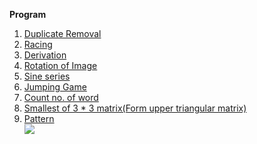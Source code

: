 <strong>Program</strong>
<ol>
    <li><a href="https://github.com/Niranjan2054/College/blob/master/Duplicate%20removal.c">Duplicate Removal</a></li>
    <li><a href="https://github.com/Niranjan2054/College/blob/master/Racing.C">Racing</a></li>
    <li><a href="https://github.com/Niranjan2054/College/blob/master/derivation.c">Derivation</a></li>
    <li><a href="https://github.com/Niranjan2054/College/blob/master/ROTATE.C">Rotation of Image</a></li>
    <li><a href="https://github.com/Niranjan2054/College/blob/master/sine.c">Sine series</a></li>
    <li><a href="https://github.com/Niranjan2054/College/blob/master/JUMP.C">Jumping Game</a></li>
    <li><a href="https://github.com/Niranjan2054/College/blob/master/COUNTWOR.C">Count no. of word</a></li>
    <li><a href="https://github.com/Niranjan2054/College/blob/master/SMALLEST.C">Smallest of 3 * 3 matrix(Form upper triangular matrix)</a></li>
    <li><a href="https://github.com/Niranjan2054/College/blob/master/PATTERN.C">Pattern</a></li>
    <img src="https://lh3.googleusercontent.com/T00tmQnws4HE9KAR_j5BXFvueft7WRyOpRx7NUrpebdQ9Eqnzo3IY8ykVbDhQHq81v9L8z3LyQ=w224-h437-no">
 </ul>
